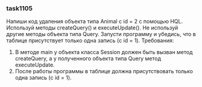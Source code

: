 
### task1105

Напиши код удаления объекта типа Animal c id = 2 с помощью HQL. Используй методы createQuery() и executeUpdate().
Не используй другие методы объекта типа Query. Запусти программу и убедись, что в таблице присутствует только одна запись (c id = 1).
Требования:
1.	В методе main у объекта класса Session должен быть вызван метод createQuery, а у полученного объекта типа Query метод executeUpdate.
2.	После работы программы в таблице должна присутствовать только одна запись (c id = 1).


